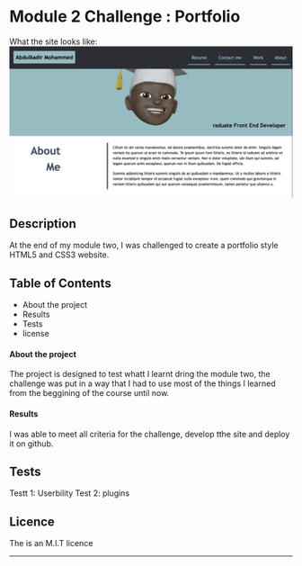 # Module 2 Challenge : Portfolio
 
 What the site looks like:
![Module 2 challenge website screen shot.](images/site.png "Site screenshot")

[Link to the live site]: https://productresearcher.github.io/module-two-challenge-portfolio/ "Module-2-challenge"

## Description

At the end of my module two, I was challenged to create a portfolio style HTML5 and CSS3 website. 


## Table of Contents

* About the project
* Results
* Tests
* license


#### About the project
The project is designed to test whatt I learnt dring the module two, the challenge was put in a way that I had to use most of the things I learned from the beggining of the course until now.

#### Results
I was able to meet all criteria for the challenge, develop tthe site and deploy it on github.

## Tests

Testt 1: Userbility
Test 2: plugins

## Licence

The is an M.I.T licence

---


